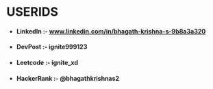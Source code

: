 # USERIDS
* #### LinkedIn :- www.linkedin.com/in/bhagath-krishna-s-9b8a3a320
* #### DevPost :- ignite999123
* #### Leetcode :- ignite_xd
* #### HackerRank :- @bhagathkrishnas2

